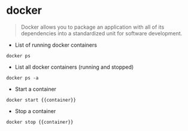 # docker

> Docker allows you to package an application with all of its
> dependencies into a standardized unit for software development.

- List of running docker containers

`docker ps`

- List all docker containers (running and stopped)

`docker ps -a`

- Start a container

`docker start {{container}}`

- Stop a container

`docker stop {{container}}`

